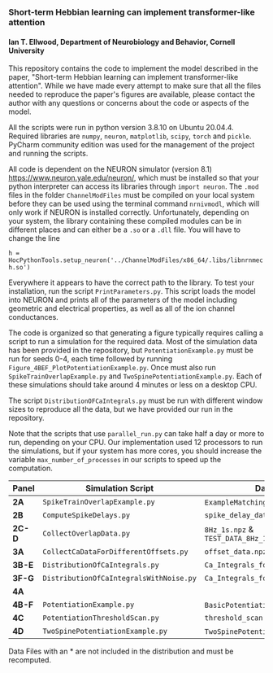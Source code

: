 ### Short-term Hebbian learning can implement transformer-like attention

#### Ian T. Ellwood, Department of Neurobiology and Behavior, Cornell University

This repository contains the code to implement the model described in the paper, "Short-term Hebbian learning can implement transformer-like attention". While we have made every attempt to make sure that all the files needed to reproduce the paper's figures are available, please contact the author with any questions or concerns about the code or aspects of the model. 

All the scripts were run in python version 3.8.10 on Ubuntu 20.04.4. Required libraries are `numpy`, `neuron`, `matplotlib`, `scipy`, `torch` and `pickle`. PyCharm community edition was used for the management of the project and running the scripts. 

All code is dependent on the NEURON simulator (version 8.1) https://www.neuron.yale.edu/neuron/, which must be installed so that your python interpreter can access its
libraries through `import neuron`. The `.mod` files in the folder `ChannelModFiles` must be compiled on your local system before they can be used using the terminal command `nrnivmodl`, which will only work if NEURON is installed correctly. Unfortunately, depending on your system, the library containing these compiled modules can be in different places and can either be a `.so` or a `.dll` file. You will have to change the line

`h = HocPythonTools.setup_neuron('../ChannelModFiles/x86_64/.libs/libnrnmech.so')`

Everywhere it appears to have the correct path to the library. To test your installation, run the script `PrintParameters.py`. This script loads the model into NEURON and prints all of the parameters of the model including geometric and electrical properties, as well as all of the ion channel conductances. 

The code is organized so that generating a figure typically requires calling a script to run a simulation for the required data. Most of the simulation 
data has been provided in the repository, but `PotentiationExample.py` must be run for seeds 0-4, each time followed by running `Figure_4BEF_PlotPotentiationExample.py`. Once must also run `SpikeTrainOverlapExample.py` and `TwoSpinePotentiationExample.py`. Each of these simulations
should take around 4 minutes or less on a desktop CPU.

The script `DistributionOFCaIntegrals.py` must be run with different window sizes to reproduce all the data, but we have provided our run in the repository.

Note that the scripts that use `parallel_run.py` can take half a day or more to run, depending on your CPU. Our implementation used 12 processors to run the simulations, but if your system has more cores, you should increase the variable `max_number_of_processes` in our scripts to speed up the computation. 

| Panel |Simulation Script | Data file | Figure Script |
| ----- | -----------------| ----------| ------------- |
| **2A**    | `SpikeTrainOverlapExample.py` | `ExampleMatchingRun.npz`* | `Figure_2A_PlotBasicOverlapExample.py` |
| **2B**    | `ComputeSpikeDelays.py` | `spike_delay_data.obj` | `Figure_2B_PlotSpikeDelays.py` | 
| **2C-D**| `CollectOverlapData.py` | `8Hz_1s.npz` & `TEST_DATA_8Hz_1s.npz` | `Figure_2CD_FitLinearModelToOverlapsAndPlot.py` |
| **3A**| `CollectCaDataForDifferentOffsets.py` | `offset_data.npz` | `Figure_3A_PlotOffsetData.py` |
|**3B-E**| `DistributionOfCaIntegrals.py` | `Ca_Integrals_for_ROC_plots/..` | `Figure_3BCDE_HistogramAndROCPlots.py`|
|**3F-G**| `DistributionOfCaIntegralsWithNoise.py` | `Ca_Integrals_for_ROC_plots/..` | `Figure_3FG_HistogramAndROCPlots_Noise.py`|
|**4A** | | | `Figure_4A_PlotThresholdSigma.py`|
|**4B-F**| `PotentiationExample.py` | `BasicPotentiationExample.py`* | `Figure_4BEF_PlotPotentiationExample.py`|
|**4C** | `PotentiationThresholdScan.py` | `threshold_scan.npz` | `Figure_4C_PlotPotentiationThresholdScan.py`|
|**4D** | `TwoSpinePotentiationExample.py` |`TwoSpinePotentiationExample.obj`*| `Figure_4D_PlotTwoSpinePotentiationExample.py`|

Data Files with an * are not included in the distribution and must be recomputed.

